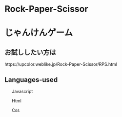 # Rock-Paper-Scissor
<h1>じゃんけんゲーム</h1>

<h2>お試ししたい方は</h2>
https://upcolor.weblike.jp/Rock-Paper-Scissor/RPS.html
<br>

<h2>Languages-used</h2>
<ul>Javascript</ul>
<ul>Html</ul>
<ul>Css</ul>